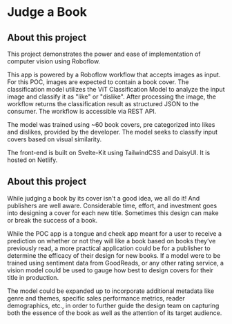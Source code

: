 # Judge a Book

## About this project 

This project demonstrates the power and ease of implementation of computer vision using Roboflow.

This app is powered by a Roboflow workflow that accepts images as input. For this POC, images are expected to contain a book cover. The classification model utilizes the ViT Classification Model to analyze the input image and classify it as "like" or "dislike". After processing the image, the workflow returns the classification result as structured JSON to the consumer. The workflow is accessible via REST API.

The model was trained using ~60 book covers, pre categorized into likes and dislikes, provided by the developer. The model seeks to classify input covers based on visual similarity.

The front-end is built on Svelte-Kit using TailwindCSS and DaisyUI. It is hosted on Netlify.

## About this project

While judging a book by its cover isn't a good idea, we all do it! And publishers are well
aware. Considerable time, effort, and investment goes into designing a cover for each new
title. Sometimes this design can make or break the success of a book. 

While the POC app is a tongue and cheek app meant for a user to receive a prediction on whether or not they will like a book based on books they’ve previously read, a more practical application could be for a publisher to determine the efficacy of their design for new books. If a model were to be trained using sentiment data from GoodReads, or any other rating service, a vision model could be used to gauge how best to design covers for their title in production. 

The model could be expanded up to incorporate additional metadata like genre and themes, specific sales performance metrics, reader demographics, etc., in order to further guide the design team on capturing both the essence of the book as well as the attention of its target audience. 
